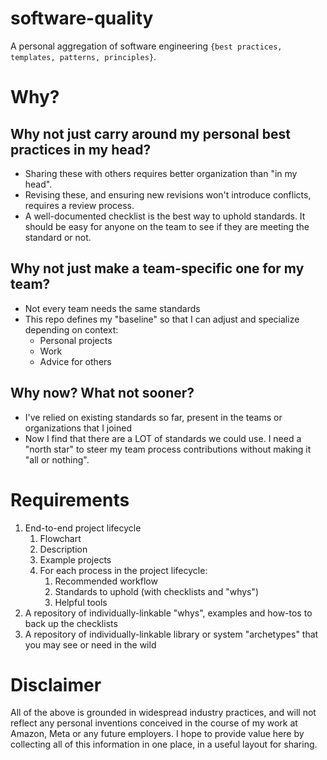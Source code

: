 # software-quality
A personal aggregation of software engineering `{best practices, templates, patterns, principles}`.

# Why?

## Why not just carry around my personal best practices in my head?
- Sharing these with others requires better organization than "in my head".
- Revising these, and ensuring new revisions won't introduce conflicts, requires a review process.
- A well-documented checklist is the best way to uphold standards. It should be easy for anyone on the team to see if they are meeting the standard or not.

## Why not just make a team-specific one for my team?
- Not every team needs the same standards
- This repo defines my "baseline" so that I can adjust and specialize depending on context:
    - Personal projects
    - Work
    - Advice for others

## Why now? What not sooner?
- I've relied on existing standards so far, present in the teams or organizations that I joined
- Now I find that there are a LOT of standards we could use. I need a "north star" to steer my team process contributions without making it "all or nothing".

# Requirements
1. End-to-end project lifecycle
    1. Flowchart
    2. Description
    3. Example projects
    4. For each process in the project lifecycle:
        1. Recommended workflow
        2. Standards to uphold (with checklists and "whys")
        3. Helpful tools
2. A repository of individually-linkable "whys", examples and how-tos to back up the checklists
3. A repository of individually-linkable library or system "archetypes" that you may see or need in the wild

# Disclaimer
All of the above is grounded in widespread industry practices, and will not reflect any personal inventions conceived in the course of my work at Amazon, Meta or any future employers. I hope to provide value here by collecting all of this information in one place, in a useful layout for sharing.
